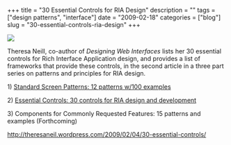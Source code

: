 +++
title = "30 Essential Controls for RIA Design"
description = ""
tags = ["design patterns", "interface"]
date = "2009-02-18"
categories = ["blog"]
slug = "30-essential-controls-ria-design"
+++



  <div class="notebook-screenshot"><a href="http://theresaneil.wordpress.com/2009/02/04/30-essential-controls/"><img src="http://media.konigi.com/notebook/theresaneil-30-essential-controls.jpg" class="notebook-image" /></a></div><p>Theresa Neill, co-author of <i>Designing Web Interfaces</i> lists her 30 essential controls</a> for Rich Interface Application design, and provides a list of frameworks that provide these controls, in the second article in a three part series on patterns and principles for RIA design.</p>
<p>1) <a href="http://theresaneil.wordpress.com/2009/01/17/designing-web-interfaces-12-screen-patterns/">Standard Screen Patterns: 12 patterns w/100 examples</a></p>
<p>2) <a href="http://theresaneil.wordpress.com/2009/02/04/30-essential-controls/">Essential Controls: 30 controls for RIA design and development</a></p>
<p>3) Components for Commonly Requested Features: 15 patterns and examples (Forthcoming)</p>
    
  <a href="http://theresaneil.wordpress.com/2009/02/04/30-essential-controls/">http://theresaneil.wordpress.com/2009/02/04/30-essential-controls/</a>
